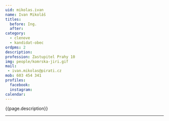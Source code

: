 ```yaml
---
uid: mikolas.ivan
name: Ivan Mikoláš
titles:
  before: Ing.
  after:
category:
  - clenove
  - kandidat-obec 
ordpms: 2
description: 
profession: Zastupitel Prahy 10
img: people/komrska-jiri.gif
mail:
 - ivan.mikolas@pirati.cz
mob: 603 454 341
profiles:
  facebook: 
  instagram: 
calendar: 
---
```


{{page.description}}



---
